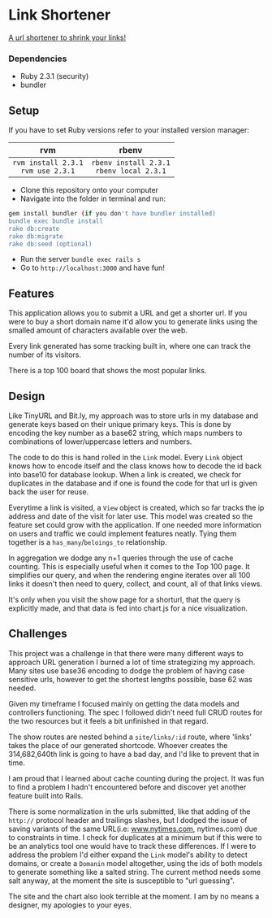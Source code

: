 # Link Shortener

[A url shortener to shrink your links!](https://toonlinks.herokuapp.com/)

### Dependencies

- Ruby 2.3.1 (security)
- bundler

## Setup

If you have to set Ruby versions refer to your installed version manager:

|rvm|rbenv|
|:---:|:---:|
|`rvm install 2.3.1`<br>`rvm use 2.3.1` |`rbenv install 2.3.1`<br>`rbenv local 2.3.1`|


- Clone this repository onto your computer
- Navigate into the folder in terminal and run:

```bash
gem install bundler (if you don't have bundler installed)
bundle exec bundle install
rake db:create
rake db:migrate
rake db:seed (optional)
```
- Run the server `bundle exec rails s`
- Go to `http://localhost:3000` and have fun!

## Features

This application allows you to submit a URL and get a shorter url. If you were to buy a short domain name it'd allow you to generate links using the smalled amount of characters available over the web.

Every link generated has some tracking built in, where one can track the number of its visitors.

There is a top 100 board that shows the most popular links.

## Design

Like TinyURL and Bit.ly, my approach was to store urls in my database and generate keys based on their unique primary keys. This is done by encoding the key number as a base62 string, which maps numbers to combinations of lower/uppercase letters and numbers.

The code to do this is hand rolled in the `Link` model. Every `Link` object knows how to encode itself and the class knows how to decode the id back into base10 for database lookup. When a link is created, we check for duplicates in the database and if one is found the code for that url is given back the user for reuse.

Everytime a link is visited, a `View` object is created, which so far tracks the ip address and date of the visit for later use. This model was created so the feature set could grow with the application. If one needed more information on users and traffic we could implement features neatly. Tying them together is a `has_many`/`beloings_to` relationship.

In aggregation we dodge any n+1 queries through the use of cache counting. This is especially useful when it comes to the Top 100 page. It simplifies our query, and when the rendering engine iterates over all 100 links it doesn't then need to query, collect, and count, all of that links views.

It's only when you visit the show page for a shorturl, that the query is explicitly made, and that data is fed into chart.js for a nice visualization.

## Challenges

This project was a challenge in that there were many different ways to approach URL generation I burned a lot of time strategizing my approach. Many sites use base36 encoding to dodge the problem of having case sensitive urls, however to get the shortest lengths possible, base 62 was needed.

Given my timeframe I focused mainly on getting the data models and controllers functioning. The spec I followed didn't need full CRUD routes for the two resources but it feels a bit unfinished in that regard.

The show routes are nested behind a `site/links/:id` route, where 'links' takes the place of our generated shortcode. Whoever creates the 314,682,640th link is going to have a bad day, and I'd like to prevent that in time.

I am proud that I learned about cache counting during the project. It was fun to find a problem I hadn't encountered before and discover yet another feature built into Rails.

There is some normalization in the urls submitted, like that adding of the `http://` protocol header and trailings slashes, but I dodged the issue of saving variants of the same URL(i.e: www.nytimes.com, nytimes.com) due to constraints in time. I check for duplicates at a minimum but if this were to be an analytics tool one would have to track these differences. If I were to address the problem I'd either expand the `Link` model's ability to detect domains, or create a `Domanin` model altogether, using the ids of both models to generate something like a salted string. The current method needs some salt anyway, at the moment the site is susceptible to "url guessing".

The site and the chart also look terrible at the moment. I am by no means a designer, my apologies to your eyes.







